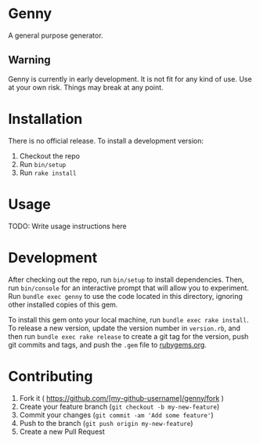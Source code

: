 Genny
=====

A general purpose generator.

Warning
-------

Genny is currently in early development. It is not fit for any kind of use. Use
at your own risk. Things may break at any point.

Installation
============

There is no official release. To install a development version:

1. Checkout the repo
2. Run `bin/setup`
3. Run `rake install`

Usage
=====

TODO: Write usage instructions here

Development
===========

After checking out the repo, run `bin/setup` to install dependencies. Then, run
`bin/console` for an interactive prompt that will allow you to experiment. Run
`bundle exec genny` to use the code located in this directory, ignoring other
installed copies of this gem.

To install this gem onto your local machine, run `bundle exec rake install`. To
release a new version, update the version number in `version.rb`, and then run
`bundle exec rake release` to create a git tag for the version, push git commits
and tags, and push the `.gem` file to [rubygems.org](https://rubygems.org).

Contributing
============

1. Fork it ( https://github.com/[my-github-username]/genny/fork )
2. Create your feature branch (`git checkout -b my-new-feature`)
3. Commit your changes (`git commit -am 'Add some feature'`)
4. Push to the branch (`git push origin my-new-feature`)
5. Create a new Pull Request
